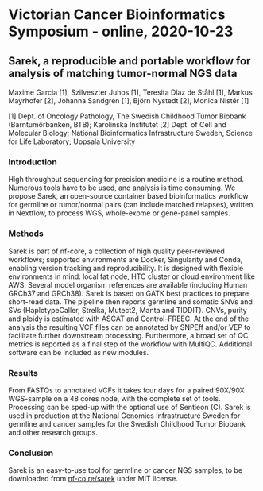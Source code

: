 # Victorian Cancer Bioinformatics Symposium - online, 2020-10-23

## Sarek, a reproducible and portable workflow for analysis of matching tumor-normal NGS data

Maxime Garcia [1], Szilveszter Juhos [1], Teresita Díaz de Ståhl [1], Markus Mayrhofer [2], Johanna Sandgren [1], Björn Nystedt [2], Monica Nistér [1]

[1] Dept. of Oncology Pathology, The Swedish Childhood Tumor Biobank (Barntumörbanken, BTB); Karolinska Institutet
[2] Dept. of Cell and Molecular Biology; National Bioinformatics Infrastructure Sweden, Science for Life Laboratory; Uppsala University

### Introduction

High throughput sequencing for precision medicine is a routine method.
Numerous tools have to be used, and analysis is time consuming.
We propose Sarek, an open-source container based bioinformatics workflow for germline or tumor/normal pairs (can include matched relapses), written in Nextflow, to process WGS, whole-exome or gene-panel samples.

### Methods

Sarek is part of nf-core, a collection of high quality peer-reviewed workflows; supported environments are Docker, Singularity and Conda, enabling version tracking and reproducibility.
It is designed with flexible environments in mind: local fat node, HTC cluster or cloud environment like AWS.
Several model organism references are available (including Human GRCh37 and GRCh38).
Sarek is based on GATK best practices to prepare short-read data.
The pipeline then reports germline and somatic SNVs and SVs (HaplotypeCaller, Strelka, Mutect2, Manta and TIDDIT).
CNVs, purity and ploidy is estimated with ASCAT and Control-FREEC.
At the end of the analysis the resulting VCF files can be annotated by SNPEff and/or VEP to facilitate further downstream processing.
Furthermore, a broad set of QC metrics is reported as a final step of the workflow with MultiQC.
Additional software can be included as new modules.

### Results

From FASTQs to annotated VCFs it takes four days for a paired 90X/90X WGS-sample on a 48 cores node, with the complete set of tools.
Processing can be sped-up with the optional use of Sentieon (C).
Sarek is used in production at the National Genomics Infrastructure Sweden for germline and cancer samples for the Swedish Childhood Tumor Biobank and other research groups.

### Conclusion

Sarek is an easy-to-use tool for germline or cancer NGS samples, to be downloaded from [nf-co.re/sarek](https://nf-co.re/sarek) under MIT license.